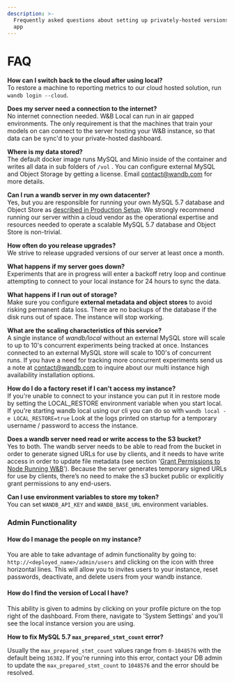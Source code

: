 ```yaml
---
description: >-
  Frequently asked questions about setting up privately-hosted versions of our
  app
---
```


# FAQ

**How can I switch back to the cloud after using local?**\
To restore a machine to reporting metrics to our cloud hosted solution, run `wandb login --cloud`.

**Does my server need a connection to the internet?**\
No internet connection needed. W\&B Local can run in air gapped environments. The only requirement is that the machines that train your models on can connect to the server hosting your W\&B instance, so that data can be sync'd to your private-hosted dashboard.

**Where is my data stored?**\
The default docker image runs MySQL and Minio inside of the container and writes all data in sub folders of `/vol` . You can configure external MySQL and Object Storage by getting a license. Email [contact@wandb.com](mailto:contact@wandb.com) for more details.

**Can I run a wandb server in my own datacenter?**\
Yes, but you are responsible for running your own MySQL 5.7 database and Object Store as [described in Production Setup](setup.md#on-premise-baremetal). We strongly recommend running our server within a cloud vendor as the operational expertise and resources needed to operate a scalable MySQL 5.7 database and Object Store is non-trivial.

**How often do you release upgrades?**\
We strive to release upgraded versions of our server at least once a month.

**What happens if my server goes down?**\
Experiments that are in progress will enter a backoff retry loop and continue attempting to connect to your local instance for 24 hours to sync the data.

**What happens if I run out of storage?**\
Make sure you configure **external metadata and object stores** to avoid risking permanent data loss. There are no backups of the database if the disk runs out of space. The instance will stop working.

**What are the scaling characteristics of this service?**\
A single instance of _wandb/local_ without an external MySQL store will scale to up to 10's concurrent experiments being tracked at once. Instances connected to an external MySQL store will scale to 100's of concurrent runs. If you have a need for tracking more concurrent experiments send us a note at [contact@wandb.com](mailto:contact@wandb.com) to inquire about our multi instance high availability installation options.

**How do I do a factory reset if I can't access my instance?**\
If you're unable to connect to your instance you can put it in restore mode by setting the LOCAL\_RESTORE environment variable when you start local. If you're starting wandb local using our cli you can do so with `wandb local -e LOCAL_RESTORE=true` Look at the logs printed on startup for a temporary username / password to access the instance.

**Does a wandb server need read or write access to the S3 bucket?**\
Yes to both. The wandb server needs to be able to read from the bucket in order to generate signed URLs for use by clients, and it needs to have write access in order to update file metadata (see section '[Grant Permissions to Node Running W\&B](https://docs.wandb.ai/guides/self-hosted/configuration#amazon-web-services)'). Because the server generates temporary signed URLs for use by clients, there’s no need to make the s3 bucket public or explicitly grant permissions to any end-users.

**Can I use environment variables to store my token?**\
You can set `WANDB_API_KEY` and `WANDB_BASE_URL` environment variables.

### Admin Functionality

#### How do I manage the people on my instance?

You are able to take advantage of admin functionality by going to:  `http://<deployed_name>/admin/users` and clicking on the icon with three horizontal lines. This will allow you to invites users to your instance, reset passwords, deactivate, and delete users from your wandb instance.

#### How do I find the version of Local I have?

This ability is given to admins by clicking on your profile picture on the top right of the dashboard. From there, navigate to 'System Settings' and you'll see the local instance version you are using.

**How to fix MySQL 5.7 `max_prepared_stmt_count` error?**

Usually the `max_prepared_stmt_count` values range from `0-1048576` with the default being `16382`. If you're running into this error, contact your DB admin to update the `max_prepared_stmt_count` to `1048576` and the error should be resolved.
